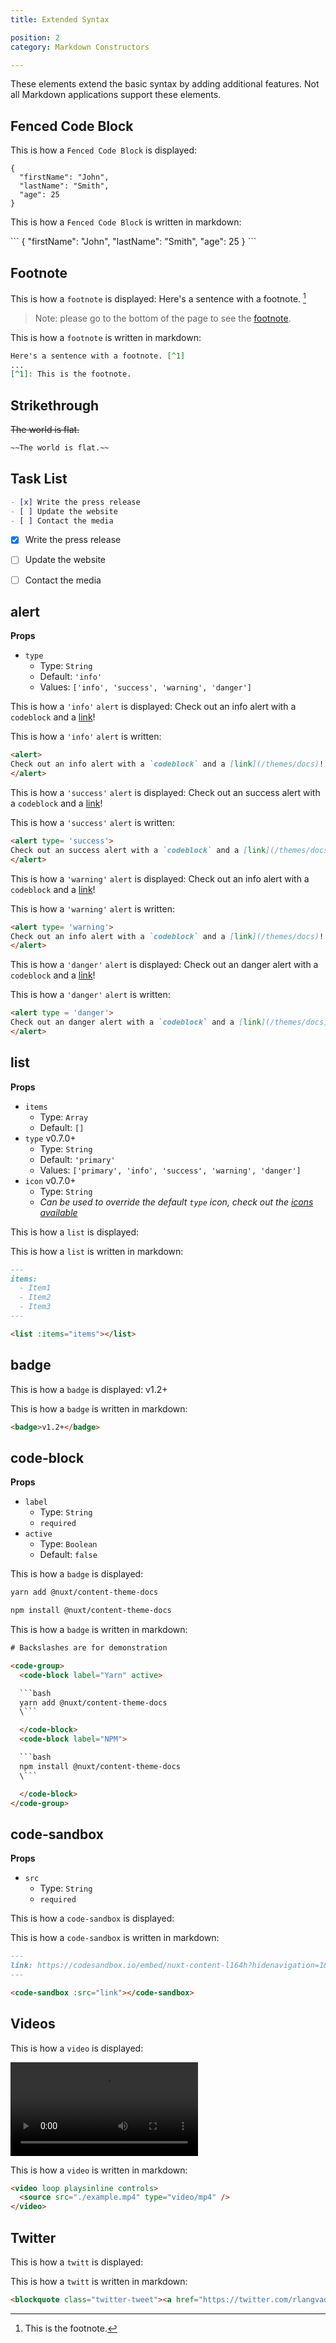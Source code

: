 ```yaml
---
title: Extended Syntax

position: 2
category: Markdown Constructors

---
```


These elements extend the basic syntax by adding additional features. Not all Markdown applications support these elements.


## Fenced Code Block
This is how a `Fenced Code Block` is displayed:

```
{
  "firstName": "John",
  "lastName": "Smith",
  "age": 25
}
```

This is how a `Fenced Code Block` is written in markdown:

<block>
```
{
  "firstName": "John",
  "lastName": "Smith",
  "age": 25
}
```
</block>

## Footnote
This is how a `footnote` is displayed:
Here's a sentence with a footnote. [^1]

[^1]: This is the footnote.

> Note: please go to the bottom of the page to see the [footnote](/#twitter).

This is how a `footnote` is written in markdown:
```md
Here's a sentence with a footnote. [^1]
...
[^1]: This is the footnote.
```
## Strikethrough
~~The world is flat.~~

```md
~~The world is flat.~~
```


## Task List

```md
- [x] Write the press release
- [ ] Update the website
- [ ] Contact the media
```

- [x] Write the press release
- [ ] Update the website
- [ ] Contact the media


## alert

**Props**

- `type`
  - Type: `String`
  - Default: `'info'`
  - Values: `['info', 'success', 'warning', 'danger']`

This is how a `'info'` `alert` is displayed:
<alert>
Check out an info alert with a `codeblock` and a [link](/themes/docs)!
</alert>


This is how a `'info'` `alert` is written:
```md
<alert>
Check out an info alert with a `codeblock` and a [link](/themes/docs)!
</alert>

```

This is how a `'success'` `alert` is displayed:
<alert type= 'success'>
Check out an success alert with a `codeblock` and a [link](/themes/docs)!
</alert>


This is how a `'success'` `alert` is written:
```md
<alert type= 'success'>
Check out an success alert with a `codeblock` and a [link](/themes/docs)!
</alert>
```


This is how a `'warning'` `alert` is displayed:
<alert type= 'warning'>
Check out an info alert with a `codeblock` and a [link](/themes/docs)!
</alert>


This is how a `'warning'` `alert` is written:
```md
<alert type= 'warning'>
Check out an info alert with a `codeblock` and a [link](/themes/docs)!
</alert>
```

This is how a `'danger'` `alert` is displayed:
<alert type = 'danger'>
Check out an danger alert with a `codeblock` and a [link](/themes/docs)!
</alert>


This is how a `'danger'` `alert` is written:
```md
<alert type = 'danger'>
Check out an danger alert with a `codeblock` and a [link](/themes/docs)!
</alert>
```

## list

**Props**

- `items`
  - Type: `Array`
  - Default: `[]`
- `type` <badge>v0.7.0+</badge>
  - Type: `String`
  - Default: `'primary'`
  - Values: `['primary', 'info', 'success', 'warning', 'danger']`
- `icon` <badge>v0.7.0+</badge>
  - Type: `String`
  - *Can be used to override the default `type` icon, check out the [icons available](https://github.com/nuxt/content/tree/dev/packages/theme-docs/src/components/global/icons)*

This is how a `list` is displayed:

<list :items="['Item1', 'Item2', 'Item3']"></list>


This is how a `list` is written in markdown:

```md
---
items:
  - Item1
  - Item2
  - Item3
---

<list :items="items"></list>
```



## badge

This is how a `badge` is displayed:
<badge>v1.2+</badge>

This is how a `badge` is written in markdown:
```md
<badge>v1.2+</badge>
```

## code-block

**Props**

- `label`
  - Type: `String`
  - `required`
- `active`
  - Type: `Boolean`
  - Default: `false`

This is how a `badge` is displayed:

<code-group>
  <code-block label="Yarn" active>

  ```bash
  yarn add @nuxt/content-theme-docs
  ```

  </code-block>
  <code-block label="NPM">

  ```bash
  npm install @nuxt/content-theme-docs
  ```

  </code-block>
</code-group>

This is how a `badge` is written in markdown:

```html
# Backslashes are for demonstration

<code-group>
  <code-block label="Yarn" active>

  ```bash
  yarn add @nuxt/content-theme-docs
  \```

  </code-block>
  <code-block label="NPM">

  ```bash
  npm install @nuxt/content-theme-docs
  \```

  </code-block>
</code-group>
```

## code-sandbox

**Props**

- `src`
  - Type: `String`
  - `required`

This is how a `code-sandbox` is displayed:

<code-sandbox src="https://codesandbox.io/embed/nuxt-content-l164h?hidenavigation=1&theme=dark"></code-sandbox>

This is how a `code-sandbox` is written in markdown:

```md
---
link: https://codesandbox.io/embed/nuxt-content-l164h?hidenavigation=1&theme=dark
---

<code-sandbox :src="link"></code-sandbox>
```

## Videos

This is how a `video` is displayed:

<video loop playsinline controls>
  <source src="./example.mp4" type="video/mp4" />
</video>

This is how a `video` is written in markdown:

```md
<video loop playsinline controls>
  <source src="./example.mp4" type="video/mp4" />
</video>
```

## Twitter

This is how a `twitt` is displayed:
<blockquote class="twitter-tweet"><a href="https://twitter.com/rlangvad/status/1352940444200669186?ref_src=twsrc%5Etfw"></a></blockquote>


This is how a `twitt` is written in markdown:

```md
<blockquote class="twitter-tweet"><a href="https://twitter.com/rlangvad/status/1352940444200669186?ref_src=twsrc%5Etfw"></a></blockquote>
```

<script async src="https://platform.twitter.com/widgets.js" charset="utf-8"></script>
